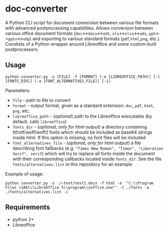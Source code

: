 # doc-converter

A Python CLI script for document conversion between various file formats with advanced postprocessing capabilities. Allows conversion between various office document formats (`doc`<->`docx`<->`odt`, `xls`<->`xlsx`<->`ods`, `ppt`<->`pptx`<->`odp`) and exporting to various standard formats (`pdf`,`html`,`png`, etc.). Constists of a Python wrapper around Libreoffice and some custom-built postprocessors.

## Usage

```
python converter.py -s [FILE] -f [FORMAT] [-e [LIBREOFFICE_PATH]] [-l [FONTS_DIR]] [-a [FONT_ALTERNATIVES_FILE]] [-i]
```

Parameters:

 - `file` - path to file to convert
 - `format` - output format, given as a standard extension: `doc`, `pdf`, `html`, `png`, etc.
 - `libreoffice_path` - (*optional*) path to the Libreoffice executable (by default, calls `libreoffice`)
 - `fonts_dir` - (*optional, only for html output*) a directory containing ttf/otf/woff/woff2 fonts which should be included as base64 strings inside html. If this option is missing, no font files will be included
 - `font_alternatives_file` - (*optional, only for html output*) a file describing font fallbacks (e.g. `"Times New Roman", "Times", "Liberation Serif", serif`) which will try to replace all fonts inside the document with their corresponding callbacks located inside `fonts_dir`. See the file `fonts/alternatives.list` in this repository for an example
 

Example of usage:

```
python converter.py -s ./~test/test1.docx -f html -e '"C:\\Program Files (x86)\\LibreOffice 5\\program\\soffice.exe"' -l ./fonts -a ./fonts/alternatives.list -i
```


 ## Requirements

 - python 2+
 - Libreoffice